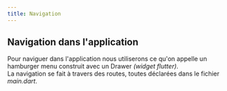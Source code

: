 ```yaml
---
title: Navigation
---
```


## Navigation dans l'application  

Pour naviguer dans l'application nous utiliserons ce qu'on appelle un hamburger menu construit avec un Drawer _(widget flutter)_.  
La navigation se fait à travers des routes, toutes déclarées dans le fichier _main.dart_. 